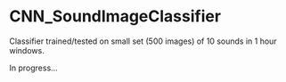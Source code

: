 # CNN_SoundImageClassifier


Classifier trained/tested on small set (500 images) of 10 sounds in 1 hour windows.

In progress...

